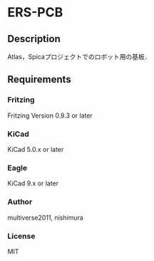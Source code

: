 # ERS-PCB

## Description
Atlas，Spicaプロジェクトでのロボット用の基板．

## Requirements

### Fritzing

Fritzing Version 0.9.3 or later

### KiCad

KiCad 5.0.x or later

### Eagle

KiCad 9.x or later

### Author
multiverse2011, nishimura

### License
MIT